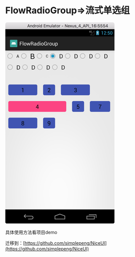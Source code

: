 # FlowRadioGroup=>流式单选组

![](img_flow_rg.png)

具体使用方法看项目demo

迁移到：[https://github.com/simplepeng/NiceUI](https://github.com/simplepeng/NiceUI)